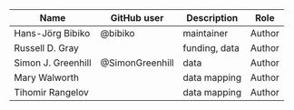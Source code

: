 Name               | GitHub user | Description               | Role
---                | ---         | ---                       | ---
Hans-Jörg Bibiko  | @bibiko  | maintainer | Author
Russell D. Gray | | funding, data | Author
Simon J. Greenhill  | @SimonGreenhill | data | Author
Mary Walworth |  | data mapping | Author
Tihomir Rangelov |  | data mapping | Author


